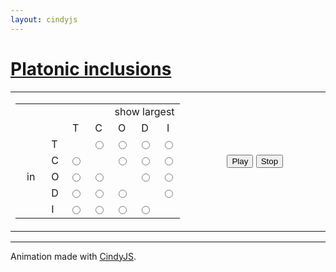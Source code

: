 ```yaml
---
layout: cindyjs
---
```


<script id="csinit" type="text/x-cindyscript">use("Cindy3D");


CD = [[[[-0.73669, 0.53523, -1.1920], [-0.45530, 1.4013, 0.28139], [1.1920, 0.86603, 0.28139], [0.91059, 0, -1.1920]], [[0.45530, -1.4013, -0.28139], [0.73669, -0.53523, 1.1920], [1.1920, 0.86603, 0.28139], [0.91059, 0, -1.1920]], [[-0.91059, 0, 1.1920], [0.73669, -0.53523, 1.1920], [1.1920, 0.86603, 0.28139], [-0.45530, 1.4013, 0.28139]], [[-1.1920, -0.86603, -0.28139], [0.45530, -1.4013, -0.28139], [0.91059, 0, -1.1920], [-0.73669, 0.53523, -1.1920]], [[-1.1920, -0.86603, -0.28139], [-0.91059, 0, 1.1920], [0.73669, -0.53523, 1.1920], [0.45530, -1.4013, -0.28139]], [[-1.1920, -0.86603, -0.28139], [-0.91059, 0, 1.1920], [-0.45530, 1.4013, 0.28139], [-0.73669, 0.53523, -1.1920]]], [[[0.28139, -0.86603, -1.1920], [-0.73669, -0.53523, -1.1920], [-0.73669, 0.53523, -1.1920], [0.28139, 0.86603, -1.1920], [0.91059, 0, -1.1920]], [[-1.4734, 0, 0.28139], [-1.1920, -0.86603, -0.28139], [-0.73669, -0.53523, -1.1920], [-0.73669, 0.53523, -1.1920], [-1.1920, 0.86603, -0.28139]], [[-0.45530, -1.4013, 0.28139], [0.45530, -1.4013, -0.28139], [0.28139, -0.86603, -1.1920], [-0.73669, -0.53523, -1.1920], [-1.1920, -0.86603, -0.28139]], [[1.1920, -0.86603, 0.28139], [0.45530, -1.4013, -0.28139], [0.28139, -0.86603, -1.1920], [0.91059, 0, -1.1920], [1.4734, 0, -0.28139]], [[1.1920, 0.86603, 0.28139], [0.45530, 1.4013, -0.28139], [0.28139, 0.86603, -1.1920], [0.91059, 0, -1.1920], [1.4734, 0, -0.28139]], [[-0.45530, 1.4013, 0.28139], [-1.1920, 0.86603, -0.28139], [-0.73669, 0.53523, -1.1920], [0.28139, 0.86603, -1.1920], [0.45530, 1.4013, -0.28139]], [[-0.28139, -0.86603, 1.1920], [-0.91059, 0, 1.1920], [-1.4734, 0, 0.28139], [-1.1920, -0.86603, -0.28139], [-0.45530, -1.4013, 0.28139]], [[0.73669, -0.53523, 1.1920], [-0.28139, -0.86603, 1.1920], [-0.45530, -1.4013, 0.28139], [0.45530, -1.4013, -0.28139], [1.1920, -0.86603, 0.28139]], [[0.73669, 0.53523, 1.1920], [0.73669, -0.53523, 1.1920], [1.1920, -0.86603, 0.28139], [1.4734, 0, -0.28139], [1.1920, 0.86603, 0.28139]], [[-0.28139, 0.86603, 1.1920], [0.73669, 0.53523, 1.1920], [1.1920, 0.86603, 0.28139], [0.45530, 1.4013, -0.28139], [-0.45530, 1.4013, 0.28139]], [[-0.28139, 0.86603, 1.1920], [-0.91059, 0, 1.1920], [-1.4734, 0, 0.28139], [-1.1920, 0.86603, -0.28139], [-0.45530, 1.4013, 0.28139]], [[-0.28139, 0.86603, 1.1920], [0.73669, 0.53523, 1.1920], [0.73669, -0.53523, 1.1920], [-0.28139, -0.86603, 1.1920], [-0.91059, 0, 1.1920]]]];
DC = [[[[-0.084686, 0.86602, -0.39822], [-0.67226, 0.67225, -0.10910], [-0.86602, 0.084678, -0.39822], [-0.39821, -0.084681, -0.86602], [0.084686, 0.39822, -0.86602]], [[-0.67226, -0.10910, 0.67225], [-0.55250, 0.55248, 0.55248], [-0.67226, 0.67225, -0.10910], [-0.86602, 0.084678, -0.39822], [-0.86602, -0.39822, 0.084679]], [[0.10908, 0.67225, 0.67225], [0.39821, 0.86602, 0.084679], [-0.084686, 0.86602, -0.39822], [-0.67226, 0.67225, -0.10910], [-0.55250, 0.55248, 0.55248]], [[0.86602, 0.39822, -0.084679], [0.39821, 0.86602, 0.084679], [-0.084686, 0.86602, -0.39822], [0.084686, 0.39822, -0.86602], [0.67226, 0.10910, -0.67225]], [[0.55250, -0.55248, -0.55248], [-0.10908, -0.67225, -0.67225], [-0.39821, -0.084681, -0.86602], [0.084686, 0.39822, -0.86602], [0.67226, 0.10910, -0.67225]], [[-0.39821, -0.86602, -0.084679], [-0.86602, -0.39822, 0.084679], [-0.86602, 0.084678, -0.39822], [-0.39821, -0.084681, -0.86602], [-0.10908, -0.67225, -0.67225]], [[0.39821, 0.084681, 0.86602], [-0.084686, -0.39822, 0.86602], [-0.67226, -0.10910, 0.67225], [-0.55250, 0.55248, 0.55248], [0.10908, 0.67225, 0.67225]], [[0.86602, -0.084678, 0.39822], [0.39821, 0.084681, 0.86602], [0.10908, 0.67225, 0.67225], [0.39821, 0.86602, 0.084679], [0.86602, 0.39822, -0.084679]], [[0.67226, -0.67225, 0.10910], [0.86602, -0.084678, 0.39822], [0.86602, 0.39822, -0.084679], [0.67226, 0.10910, -0.67225], [0.55250, -0.55248, -0.55248]], [[0.084686, -0.86602, 0.39822], [0.67226, -0.67225, 0.10910], [0.55250, -0.55248, -0.55248], [-0.10908, -0.67225, -0.67225], [-0.39821, -0.86602, -0.084679]], [[0.084686, -0.86602, 0.39822], [-0.084686, -0.39822, 0.86602], [-0.67226, -0.10910, 0.67225], [-0.86602, -0.39822, 0.084679], [-0.39821, -0.86602, -0.084679]], [[0.084686, -0.86602, 0.39822], [0.67226, -0.67225, 0.10910], [0.86602, -0.084678, 0.39822], [0.39821, 0.084681, 0.86602], [-0.084686, -0.39822, 0.86602]]], [[[-0.86602, -0.86602, -0.86602], [0.86602, -0.86602, -0.86602], [0.86602, 0.86602, -0.86602], [-0.86602, 0.86602, -0.86602]], [[-0.86602, 0.86602, 0.86602], [0.86602, 0.86602, 0.86602], [0.86602, 0.86602, -0.86602], [-0.86602, 0.86602, -0.86602]], [[0.86602, -0.86602, 0.86602], [0.86602, 0.86602, 0.86602], [0.86602, 0.86602, -0.86602], [0.86602, -0.86602, -0.86602]], [[-0.86602, -0.86602, 0.86602], [-0.86602, 0.86602, 0.86602], [-0.86602, 0.86602, -0.86602], [-0.86602, -0.86602, -0.86602]], [[-0.86602, -0.86602, 0.86602], [0.86602, -0.86602, 0.86602], [0.86602, 0.86602, 0.86602], [-0.86602, 0.86602, 0.86602]], [[-0.86602, -0.86602, 0.86602], [0.86602, -0.86602, 0.86602], [0.86602, -0.86602, -0.86602], [-0.86602, -0.86602, -0.86602]]]];
CO = [[[[0.61237, 0.18198, 0.86602], [-0.46379, -0.43934, 0.86602], [-0.97109, 0.43934, 0.14859], [0.10507, 1.0607, 0.14858]], [[0.46379, 0.43934, -0.86602], [-0.61237, -0.18198, -0.86602], [-0.97109, 0.43934, 0.14859], [0.10507, 1.0607, 0.14858]], [[-0.10507, -1.0607, -0.14858], [-0.61237, -0.18198, -0.86602], [-0.97109, 0.43934, 0.14859], [-0.46379, -0.43934, 0.86602]], [[0.97109, -0.43934, -0.14859], [0.46379, 0.43934, -0.86602], [0.10507, 1.0607, 0.14858], [0.61237, 0.18198, 0.86602]], [[0.97109, -0.43934, -0.14859], [-0.10507, -1.0607, -0.14858], [-0.61237, -0.18198, -0.86602], [0.46379, 0.43934, -0.86602]], [[0.97109, -0.43934, -0.14859], [-0.10507, -1.0607, -0.14858], [-0.46379, -0.43934, 0.86602], [0.61237, 0.18198, 0.86602]]], [[[-0.61237, -1.0607, -0.86602], [-0.61237, 1.0607, -0.86602], [1.2247, 0, -0.86602]], [[-1.2247, 0, 0.86602], [-0.61237, -1.0607, -0.86602], [-0.61237, 1.0607, -0.86602]], [[0.61237, -1.0607, 0.86602], [-0.61237, -1.0607, -0.86602], [1.2247, 0, -0.86602]], [[0.61237, -1.0607, 0.86602], [-1.2247, 0, 0.86602], [-0.61237, -1.0607, -0.86602]], [[0.61237, 1.0607, 0.86602], [-1.2247, 0, 0.86602], [-0.61237, 1.0607, -0.86602]], [[0.61237, 1.0607, 0.86602], [0.61237, -1.0607, 0.86602], [-1.2247, 0, 0.86602]], [[0.61237, 1.0607, 0.86602], [0.61237, -1.0607, 0.86602], [1.2247, 0, -0.86602]], [[0.61237, 1.0607, 0.86602], [-0.61237, 1.0607, -0.86602], [1.2247, 0, -0.86602]]]];
OC = [[[[-0.86602, 0.43301, -0.86602], [-0.86602, -0.86602, 0.43301], [0.43301, -0.86602, -0.86602]], [[-0.43301, 0.86602, 0.86602], [-0.86602, 0.43301, -0.86602], [-0.86602, -0.86602, 0.43301]], [[0.86602, 0.86602, -0.43301], [-0.86602, 0.43301, -0.86602], [0.43301, -0.86602, -0.86602]], [[0.86602, 0.86602, -0.43301], [-0.43301, 0.86602, 0.86602], [-0.86602, 0.43301, -0.86602]], [[0.86602, -0.43301, 0.86602], [-0.43301, 0.86602, 0.86602], [-0.86602, -0.86602, 0.43301]], [[0.86602, -0.43301, 0.86602], [0.86602, 0.86602, -0.43301], [-0.43301, 0.86602, 0.86602]], [[0.86602, -0.43301, 0.86602], [0.86602, 0.86602, -0.43301], [0.43301, -0.86602, -0.86602]], [[0.86602, -0.43301, 0.86602], [-0.86602, -0.86602, 0.43301], [0.43301, -0.86602, -0.86602]]], [[[-0.86602, -0.86602, -0.86602], [0.86602, -0.86602, -0.86602], [0.86602, 0.86602, -0.86602], [-0.86602, 0.86602, -0.86602]], [[-0.86602, 0.86602, 0.86602], [0.86602, 0.86602, 0.86602], [0.86602, 0.86602, -0.86602], [-0.86602, 0.86602, -0.86602]], [[0.86602, -0.86602, 0.86602], [0.86602, 0.86602, 0.86602], [0.86602, 0.86602, -0.86602], [0.86602, -0.86602, -0.86602]], [[-0.86602, -0.86602, 0.86602], [-0.86602, 0.86602, 0.86602], [-0.86602, 0.86602, -0.86602], [-0.86602, -0.86602, -0.86602]], [[-0.86602, -0.86602, 0.86602], [0.86602, -0.86602, 0.86602], [0.86602, 0.86602, 0.86602], [-0.86602, 0.86602, 0.86602]], [[-0.86602, -0.86602, 0.86602], [0.86602, -0.86602, 0.86602], [0.86602, -0.86602, -0.86602], [-0.86602, -0.86602, -0.86602]]]];
CI = [[[[0.88271, 0.45753, 0.80969], [1.1469, 0, -0.57344], [-0.045128, 0.74029, -1.0460], [-0.30928, 1.1978, 0.33716]], [[-1.1469, 0, 0.57343], [-0.88271, -0.45753, -0.80969], [-0.045128, 0.74029, -1.0460], [-0.30928, 1.1978, 0.33716]], [[0.30928, -1.1978, -0.33716], [-0.88271, -0.45753, -0.80969], [-0.045128, 0.74029, -1.0460], [1.1469, 0, -0.57344]], [[0.045127, -0.74029, 1.0460], [-1.1469, 0, 0.57343], [-0.30928, 1.1978, 0.33716], [0.88271, 0.45753, 0.80969]], [[0.045127, -0.74029, 1.0460], [0.30928, -1.1978, -0.33716], [-0.88271, -0.45753, -0.80969], [-1.1469, 0, 0.57343]], [[0.045127, -0.74029, 1.0460], [0.30928, -1.1978, -0.33716], [1.1469, 0, -0.57344], [0.88271, 0.45753, 0.80969]]], [[[-0.45530, -0.78860, -1.1920], [-0.45530, 0.78860, -1.1920], [0.91059, 0, -1.1920]], [[0.45530, 0.78860, 1.1920], [0.45530, -0.78860, 1.1920], [-0.91059, 0, 1.1920]], [[-1.4734, 0, -0.28139], [-0.45530, -0.78860, -1.1920], [-0.45530, 0.78860, -1.1920]], [[0.73669, -1.2760, -0.28139], [-0.45530, -0.78860, -1.1920], [0.91059, 0, -1.1920]], [[0.73669, 1.2760, -0.28139], [-0.45530, 0.78860, -1.1920], [0.91059, 0, -1.1920]], [[1.4734, 0, 0.28139], [0.73669, -1.2760, -0.28139], [0.91059, 0, -1.1920]], [[1.4734, 0, 0.28139], [0.73669, 1.2760, -0.28139], [0.91059, 0, -1.1920]], [[1.4734, 0, 0.28139], [0.73669, -1.2760, -0.28139], [0.45530, -0.78860, 1.1920]], [[1.4734, 0, 0.28139], [0.45530, 0.78860, 1.1920], [0.45530, -0.78860, 1.1920]], [[1.4734, 0, 0.28139], [0.73669, 1.2760, -0.28139], [0.45530, 0.78860, 1.1920]], [[-0.73669, 1.2760, 0.28139], [0.73669, 1.2760, -0.28139], [-0.45530, 0.78860, -1.1920]], [[-0.73669, 1.2760, 0.28139], [0.73669, 1.2760, -0.28139], [0.45530, 0.78860, 1.1920]], [[-0.73669, 1.2760, 0.28139], [0.45530, 0.78860, 1.1920], [-0.91059, 0, 1.1920]], [[-0.73669, 1.2760, 0.28139], [-1.4734, 0, -0.28139], [-0.91059, 0, 1.1920]], [[-0.73669, 1.2760, 0.28139], [-1.4734, 0, -0.28139], [-0.45530, 0.78860, -1.1920]], [[-0.73669, -1.2760, 0.28139], [0.45530, -0.78860, 1.1920], [-0.91059, 0, 1.1920]], [[-0.73669, -1.2760, 0.28139], [-1.4734, 0, -0.28139], [-0.45530, -0.78860, -1.1920]], [[-0.73669, -1.2760, 0.28139], [-1.4734, 0, -0.28139], [-0.91059, 0, 1.1920]], [[-0.73669, -1.2760, 0.28139], [0.73669, -1.2760, -0.28139], [0.45530, -0.78860, 1.1920]], [[-0.73669, -1.2760, 0.28139], [0.73669, -1.2760, -0.28139], [-0.45530, -0.78860, -1.1920]]]];
IC = [[[[0.86602, -0.53523, 0], [0.86602, 0.53523, 0], [0.53523, 0, -0.86602]], [[-0.86602, 0.53523, 0], [-0.86602, -0.53523, 0], [-0.53523, 0, 0.86602]], [[0.53523, 0, 0.86602], [0.86602, -0.53523, 0], [0.86602, 0.53523, 0]], [[0, -0.86602, -0.53523], [0.86602, -0.53523, 0], [0.53523, 0, -0.86602]], [[0, 0.86602, -0.53523], [0.86602, 0.53523, 0], [0.53523, 0, -0.86602]], [[-0.53523, 0, -0.86602], [0, -0.86602, -0.53523], [0.53523, 0, -0.86602]], [[-0.53523, 0, -0.86602], [0, 0.86602, -0.53523], [0.53523, 0, -0.86602]], [[-0.53523, 0, -0.86602], [0, -0.86602, -0.53523], [-0.86602, -0.53523, 0]], [[-0.53523, 0, -0.86602], [-0.86602, 0.53523, 0], [-0.86602, -0.53523, 0]], [[-0.53523, 0, -0.86602], [0, 0.86602, -0.53523], [-0.86602, 0.53523, 0]], [[0, 0.86602, 0.53523], [0, 0.86602, -0.53523], [0.86602, 0.53523, 0]], [[0, 0.86602, 0.53523], [0, 0.86602, -0.53523], [-0.86602, 0.53523, 0]], [[0, 0.86602, 0.53523], [-0.86602, 0.53523, 0], [-0.53523, 0, 0.86602]], [[0, 0.86602, 0.53523], [0.53523, 0, 0.86602], [-0.53523, 0, 0.86602]], [[0, 0.86602, 0.53523], [0.53523, 0, 0.86602], [0.86602, 0.53523, 0]], [[0, -0.86602, 0.53523], [-0.86602, -0.53523, 0], [-0.53523, 0, 0.86602]], [[0, -0.86602, 0.53523], [0.53523, 0, 0.86602], [0.86602, -0.53523, 0]], [[0, -0.86602, 0.53523], [0.53523, 0, 0.86602], [-0.53523, 0, 0.86602]], [[0, -0.86602, 0.53523], [0, -0.86602, -0.53523], [-0.86602, -0.53523, 0]], [[0, -0.86602, 0.53523], [0, -0.86602, -0.53523], [0.86602, -0.53523, 0]]], [[[-0.86602, -0.86602, -0.86602], [0.86602, -0.86602, -0.86602], [0.86602, 0.86602, -0.86602], [-0.86602, 0.86602, -0.86602]], [[-0.86602, 0.86602, 0.86602], [0.86602, 0.86602, 0.86602], [0.86602, 0.86602, -0.86602], [-0.86602, 0.86602, -0.86602]], [[0.86602, -0.86602, 0.86602], [0.86602, 0.86602, 0.86602], [0.86602, 0.86602, -0.86602], [0.86602, -0.86602, -0.86602]], [[-0.86602, -0.86602, 0.86602], [-0.86602, 0.86602, 0.86602], [-0.86602, 0.86602, -0.86602], [-0.86602, -0.86602, -0.86602]], [[-0.86602, -0.86602, 0.86602], [0.86602, -0.86602, 0.86602], [0.86602, 0.86602, 0.86602], [-0.86602, 0.86602, 0.86602]], [[-0.86602, -0.86602, 0.86602], [0.86602, -0.86602, 0.86602], [0.86602, -0.86602, -0.86602], [-0.86602, -0.86602, -0.86602]]]];
CT = [[[[-0.24460, 0.71959, 0.083304], [-0.035363, 0.35717, 0.67512], [0.56866, 0.14794, 0.33343], [0.35942, 0.51035, -0.25839]], [[0.017719, -0.081443, -0.50000], [0.22696, -0.44385, 0.091816], [0.56866, 0.14794, 0.33343], [0.35942, 0.51035, -0.25839]], [[-0.37706, -0.23462, 0.43351], [0.22696, -0.44385, 0.091816], [0.56866, 0.14794, 0.33343], [-0.035363, 0.35717, 0.67512]], [[-0.58630, 0.12779, -0.15831], [0.017719, -0.081443, -0.50000], [0.35942, 0.51035, -0.25839], [-0.24460, 0.71959, 0.083304]], [[-0.58630, 0.12779, -0.15831], [-0.37706, -0.23462, 0.43351], [0.22696, -0.44385, 0.091816], [0.017719, -0.081443, -0.50000]], [[-0.58630, 0.12779, -0.15831], [-0.37706, -0.23462, 0.43351], [-0.035363, 0.35717, 0.67512], [-0.24460, 0.71959, 0.083304]]], [[[-0.70711, -1.2247, -0.50000], [-0.70711, 1.2247, -0.50000], [1.4142, 0, -0.50000]], [[0, 0, 1.5000], [-0.70711, 1.2247, -0.50000], [1.4142, 0, -0.50000]], [[0, 0, 1.5000], [-0.70711, -1.2247, -0.50000], [1.4142, 0, -0.50000]], [[0, 0, 1.5000], [-0.70711, -1.2247, -0.50000], [-0.70711, 1.2247, -0.50000]]]];
TC = [[[[-0.86602, 0.86602, 0.86602], [0.86602, -0.86602, 0.86602], [0.86602, 0.86602, -0.86602]], [[-0.86602, -0.86602, -0.86602], [0.86602, -0.86602, 0.86602], [0.86602, 0.86602, -0.86602]], [[-0.86602, -0.86602, -0.86602], [-0.86602, 0.86602, 0.86602], [0.86602, 0.86602, -0.86602]], [[-0.86602, -0.86602, -0.86602], [-0.86602, 0.86602, 0.86602], [0.86602, -0.86602, 0.86602]]], [[[-0.86602, -0.86602, -0.86602], [0.86602, -0.86602, -0.86602], [0.86602, 0.86602, -0.86602], [-0.86602, 0.86602, -0.86602]], [[-0.86602, 0.86602, 0.86602], [0.86602, 0.86602, 0.86602], [0.86602, 0.86602, -0.86602], [-0.86602, 0.86602, -0.86602]], [[0.86602, -0.86602, 0.86602], [0.86602, 0.86602, 0.86602], [0.86602, 0.86602, -0.86602], [0.86602, -0.86602, -0.86602]], [[-0.86602, -0.86602, 0.86602], [-0.86602, 0.86602, 0.86602], [-0.86602, 0.86602, -0.86602], [-0.86602, -0.86602, -0.86602]], [[-0.86602, -0.86602, 0.86602], [0.86602, -0.86602, 0.86602], [0.86602, 0.86602, 0.86602], [-0.86602, 0.86602, 0.86602]], [[-0.86602, -0.86602, 0.86602], [0.86602, -0.86602, 0.86602], [0.86602, -0.86602, -0.86602], [-0.86602, -0.86602, -0.86602]]]];
DO = [[[[0.051836, 0.72050, 0.58827], [0.65874, 0.51026, 0.41661], [0.71058, 0.55040, -0.24497], [0.13571, 0.78545, -0.48219], [-0.27141, 0.89058, 0.032772]], [[0.79444, -0.48544, 0.032794], [0.71057, -0.12993, 0.58828], [0.65874, 0.51026, 0.41661], [0.71058, 0.55040, -0.24497], [0.79445, -0.064980, -0.48218]], [[0.13570, -0.31534, 0.86602], [-0.27142, 0.21026, 0.86602], [0.051836, 0.72050, 0.58827], [0.65874, 0.51026, 0.41661], [0.71057, -0.12993, 0.58828]], [[-0.79445, 0.064981, 0.48218], [-0.27142, 0.21026, 0.86602], [0.051836, 0.72050, 0.58827], [-0.27141, 0.89058, 0.032772], [-0.79444, 0.48545, -0.032791]], [[-0.71057, 0.12993, -0.58828], [-0.13570, 0.31534, -0.86602], [0.13571, 0.78545, -0.48219], [-0.27141, 0.89058, 0.032772], [-0.79444, 0.48545, -0.032791]], [[0.27142, -0.21025, -0.86601], [0.79445, -0.064980, -0.48218], [0.71058, 0.55040, -0.24497], [0.13571, 0.78545, -0.48219], [-0.13570, 0.31534, -0.86602]], [[-0.13571, -0.78545, 0.48220], [0.27141, -0.89058, -0.032770], [0.79444, -0.48544, 0.032794], [0.71057, -0.12993, 0.58828], [0.13570, -0.31534, 0.86602]], [[-0.71058, -0.55040, 0.24497], [-0.13571, -0.78545, 0.48220], [0.13570, -0.31534, 0.86602], [-0.27142, 0.21026, 0.86602], [-0.79445, 0.064981, 0.48218]], [[-0.65874, -0.51026, -0.41661], [-0.71058, -0.55040, 0.24497], [-0.79445, 0.064981, 0.48218], [-0.79444, 0.48545, -0.032791], [-0.71057, 0.12993, -0.58828]], [[-0.051837, -0.72050, -0.58826], [-0.65874, -0.51026, -0.41661], [-0.71057, 0.12993, -0.58828], [-0.13570, 0.31534, -0.86602], [0.27142, -0.21025, -0.86601]], [[-0.051837, -0.72050, -0.58826], [0.27141, -0.89058, -0.032770], [0.79444, -0.48544, 0.032794], [0.79445, -0.064980, -0.48218], [0.27142, -0.21025, -0.86601]], [[-0.051837, -0.72050, -0.58826], [-0.65874, -0.51026, -0.41661], [-0.71058, -0.55040, 0.24497], [-0.13571, -0.78545, 0.48220], [0.27141, -0.89058, -0.032770]]], [[[-0.61237, -1.0607, -0.86602], [-0.61237, 1.0607, -0.86602], [1.2247, 0, -0.86602]], [[-1.2247, 0, 0.86602], [-0.61237, -1.0607, -0.86602], [-0.61237, 1.0607, -0.86602]], [[0.61237, -1.0607, 0.86602], [-0.61237, -1.0607, -0.86602], [1.2247, 0, -0.86602]], [[0.61237, -1.0607, 0.86602], [-1.2247, 0, 0.86602], [-0.61237, -1.0607, -0.86602]], [[0.61237, 1.0607, 0.86602], [-1.2247, 0, 0.86602], [-0.61237, 1.0607, -0.86602]], [[0.61237, 1.0607, 0.86602], [0.61237, -1.0607, 0.86602], [-1.2247, 0, 0.86602]], [[0.61237, 1.0607, 0.86602], [0.61237, -1.0607, 0.86602], [1.2247, 0, -0.86602]], [[0.61237, 1.0607, 0.86602], [-0.61237, 1.0607, -0.86602], [1.2247, 0, -0.86602]]]];
OD = [[[[0.82364, -1.1336, 0], [-0.59599, -0.43301, 1.1920], [0.96433, 0.70063, 0.73668]], [[-0.96433, -0.70063, -0.73668], [0.82364, -1.1336, 0], [-0.59599, -0.43301, 1.1920]], [[0.59599, 0.43301, -1.1920], [0.82364, -1.1336, 0], [0.96433, 0.70063, 0.73668]], [[0.59599, 0.43301, -1.1920], [-0.96433, -0.70063, -0.73668], [0.82364, -1.1336, 0]], [[-0.82364, 1.1336, 0], [-0.96433, -0.70063, -0.73668], [-0.59599, -0.43301, 1.1920]], [[-0.82364, 1.1336, 0], [0.59599, 0.43301, -1.1920], [-0.96433, -0.70063, -0.73668]], [[-0.82364, 1.1336, 0], [0.59599, 0.43301, -1.1920], [0.96433, 0.70063, 0.73668]], [[-0.82364, 1.1336, 0], [-0.59599, -0.43301, 1.1920], [0.96433, 0.70063, 0.73668]]], [[[0.28139, -0.86603, -1.1920], [-0.73669, -0.53523, -1.1920], [-0.73669, 0.53523, -1.1920], [0.28139, 0.86603, -1.1920], [0.91059, 0, -1.1920]], [[-1.4734, 0, 0.28139], [-1.1920, -0.86603, -0.28139], [-0.73669, -0.53523, -1.1920], [-0.73669, 0.53523, -1.1920], [-1.1920, 0.86603, -0.28139]], [[-0.45530, -1.4013, 0.28139], [0.45530, -1.4013, -0.28139], [0.28139, -0.86603, -1.1920], [-0.73669, -0.53523, -1.1920], [-1.1920, -0.86603, -0.28139]], [[1.1920, -0.86603, 0.28139], [0.45530, -1.4013, -0.28139], [0.28139, -0.86603, -1.1920], [0.91059, 0, -1.1920], [1.4734, 0, -0.28139]], [[1.1920, 0.86603, 0.28139], [0.45530, 1.4013, -0.28139], [0.28139, 0.86603, -1.1920], [0.91059, 0, -1.1920], [1.4734, 0, -0.28139]], [[-0.45530, 1.4013, 0.28139], [-1.1920, 0.86603, -0.28139], [-0.73669, 0.53523, -1.1920], [0.28139, 0.86603, -1.1920], [0.45530, 1.4013, -0.28139]], [[-0.28139, -0.86603, 1.1920], [-0.91059, 0, 1.1920], [-1.4734, 0, 0.28139], [-1.1920, -0.86603, -0.28139], [-0.45530, -1.4013, 0.28139]], [[0.73669, -0.53523, 1.1920], [-0.28139, -0.86603, 1.1920], [-0.45530, -1.4013, 0.28139], [0.45530, -1.4013, -0.28139], [1.1920, -0.86603, 0.28139]], [[0.73669, 0.53523, 1.1920], [0.73669, -0.53523, 1.1920], [1.1920, -0.86603, 0.28139], [1.4734, 0, -0.28139], [1.1920, 0.86603, 0.28139]], [[-0.28139, 0.86603, 1.1920], [0.73669, 0.53523, 1.1920], [1.1920, 0.86603, 0.28139], [0.45530, 1.4013, -0.28139], [-0.45530, 1.4013, 0.28139]], [[-0.28139, 0.86603, 1.1920], [-0.91059, 0, 1.1920], [-1.4734, 0, 0.28139], [-1.1920, 0.86603, -0.28139], [-0.45530, 1.4013, 0.28139]], [[-0.28139, 0.86603, 1.1920], [0.73669, 0.53523, 1.1920], [0.73669, -0.53523, 1.1920], [-0.28139, -0.86603, 1.1920], [-0.91059, 0, 1.1920]]]];
DI = [[[[-0.61855, 0.40923, -1.0460], [-1.1920, 0.33107, -0.33716], [-0.88271, 0.86675, 0.33716], [-0.11813, 1.2760, 0.045122], [0.045122, 0.99321, -0.80970]], [[-0.83758, -0.53568, 0.80970], [-1.1641, -0.53568, -0.045121], [-1.1920, 0.33107, -0.33716], [-0.88271, 0.86675, 0.33716], [-0.66367, 0.33107, 1.0460]], [[-0.57343, -0.99321, -0.57343], [-0.23627, -0.40922, -1.1920], [-0.61855, 0.40923, -1.0460], [-1.1920, 0.33107, -0.33716], [-1.1641, -0.53568, -0.045121]], [[0.66367, -0.33107, -1.0460], [-0.23627, -0.40922, -1.1920], [-0.61855, 0.40923, -1.0460], [0.045122, 0.99321, -0.80970], [0.83758, 0.53568, -0.80970]], [[1.1641, 0.53568, 0.045121], [0.57343, 0.99321, 0.57343], [-0.11813, 1.2760, 0.045122], [0.045122, 0.99321, -0.80970], [0.83758, 0.53568, -0.80970]], [[0.23627, 0.40922, 1.1920], [-0.66367, 0.33107, 1.0460], [-0.88271, 0.86675, 0.33716], [-0.11813, 1.2760, 0.045122], [0.57343, 0.99321, 0.57343]], [[0.11813, -1.2760, -0.045122], [-0.045122, -0.99321, 0.80970], [-0.83758, -0.53568, 0.80970], [-1.1641, -0.53568, -0.045121], [-0.57343, -0.99321, -0.57343]], [[0.88271, -0.86675, -0.33716], [0.11813, -1.2760, -0.045122], [-0.57343, -0.99321, -0.57343], [-0.23627, -0.40922, -1.1920], [0.66367, -0.33107, -1.0460]], [[1.1920, -0.33107, 0.33716], [0.88271, -0.86675, -0.33716], [0.66367, -0.33107, -1.0460], [0.83758, 0.53568, -0.80970], [1.1641, 0.53568, 0.045121]], [[0.61855, -0.40923, 1.0460], [1.1920, -0.33107, 0.33716], [1.1641, 0.53568, 0.045121], [0.57343, 0.99321, 0.57343], [0.23627, 0.40922, 1.1920]], [[0.61855, -0.40923, 1.0460], [-0.045122, -0.99321, 0.80970], [-0.83758, -0.53568, 0.80970], [-0.66367, 0.33107, 1.0460], [0.23627, 0.40922, 1.1920]], [[0.61855, -0.40923, 1.0460], [1.1920, -0.33107, 0.33716], [0.88271, -0.86675, -0.33716], [0.11813, -1.2760, -0.045122], [-0.045122, -0.99321, 0.80970]]], [[[-0.45530, -0.78860, -1.1920], [-0.45530, 0.78860, -1.1920], [0.91059, 0, -1.1920]], [[0.45530, 0.78860, 1.1920], [0.45530, -0.78860, 1.1920], [-0.91059, 0, 1.1920]], [[-1.4734, 0, -0.28139], [-0.45530, -0.78860, -1.1920], [-0.45530, 0.78860, -1.1920]], [[0.73669, -1.2760, -0.28139], [-0.45530, -0.78860, -1.1920], [0.91059, 0, -1.1920]], [[0.73669, 1.2760, -0.28139], [-0.45530, 0.78860, -1.1920], [0.91059, 0, -1.1920]], [[1.4734, 0, 0.28139], [0.73669, -1.2760, -0.28139], [0.91059, 0, -1.1920]], [[1.4734, 0, 0.28139], [0.73669, 1.2760, -0.28139], [0.91059, 0, -1.1920]], [[1.4734, 0, 0.28139], [0.73669, -1.2760, -0.28139], [0.45530, -0.78860, 1.1920]], [[1.4734, 0, 0.28139], [0.45530, 0.78860, 1.1920], [0.45530, -0.78860, 1.1920]], [[1.4734, 0, 0.28139], [0.73669, 1.2760, -0.28139], [0.45530, 0.78860, 1.1920]], [[-0.73669, 1.2760, 0.28139], [0.73669, 1.2760, -0.28139], [-0.45530, 0.78860, -1.1920]], [[-0.73669, 1.2760, 0.28139], [0.73669, 1.2760, -0.28139], [0.45530, 0.78860, 1.1920]], [[-0.73669, 1.2760, 0.28139], [0.45530, 0.78860, 1.1920], [-0.91059, 0, 1.1920]], [[-0.73669, 1.2760, 0.28139], [-1.4734, 0, -0.28139], [-0.91059, 0, 1.1920]], [[-0.73669, 1.2760, 0.28139], [-1.4734, 0, -0.28139], [-0.45530, 0.78860, -1.1920]], [[-0.73669, -1.2760, 0.28139], [0.45530, -0.78860, 1.1920], [-0.91059, 0, 1.1920]], [[-0.73669, -1.2760, 0.28139], [-1.4734, 0, -0.28139], [-0.45530, -0.78860, -1.1920]], [[-0.73669, -1.2760, 0.28139], [-1.4734, 0, -0.28139], [-0.91059, 0, 1.1920]], [[-0.73669, -1.2760, 0.28139], [0.73669, -1.2760, -0.28139], [0.45530, -0.78860, 1.1920]], [[-0.73669, -1.2760, 0.28139], [0.73669, -1.2760, -0.28139], [-0.45530, -0.78860, -1.1920]]]];
ID = [[[[-1.1485, 0.56682, -0.36834], [0.070347, 0.91714, -0.96433], [-0.18417, 1.2675, 0.36834]], [[1.1485, -0.56682, 0.36834], [-0.070347, -0.91714, 0.96433], [0.18417, -1.2675, -0.36834]], [[-0.48217, -0.35032, -1.1920], [-1.1485, 0.56682, -0.36834], [0.070347, 0.91714, -0.96433]], [[-0.89399, 0.21651, 0.96433], [-1.1485, 0.56682, -0.36834], [-0.18417, 1.2675, 0.36834]], [[1.0782, 0.78333, 0], [0.070347, 0.91714, -0.96433], [-0.18417, 1.2675, 0.36834]], [[0.48217, 0.35032, 1.1920], [-0.89399, 0.21651, 0.96433], [-0.18417, 1.2675, 0.36834]], [[0.48217, 0.35032, 1.1920], [1.0782, 0.78333, 0], [-0.18417, 1.2675, 0.36834]], [[0.48217, 0.35032, 1.1920], [-0.89399, 0.21651, 0.96433], [-0.070347, -0.91714, 0.96433]], [[0.48217, 0.35032, 1.1920], [1.1485, -0.56682, 0.36834], [-0.070347, -0.91714, 0.96433]], [[0.48217, 0.35032, 1.1920], [1.0782, 0.78333, 0], [1.1485, -0.56682, 0.36834]], [[0.89399, -0.21651, -0.96433], [1.0782, 0.78333, 0], [0.070347, 0.91714, -0.96433]], [[0.89399, -0.21651, -0.96433], [1.0782, 0.78333, 0], [1.1485, -0.56682, 0.36834]], [[0.89399, -0.21651, -0.96433], [1.1485, -0.56682, 0.36834], [0.18417, -1.2675, -0.36834]], [[0.89399, -0.21651, -0.96433], [-0.48217, -0.35032, -1.1920], [0.18417, -1.2675, -0.36834]], [[0.89399, -0.21651, -0.96433], [-0.48217, -0.35032, -1.1920], [0.070347, 0.91714, -0.96433]], [[-1.0782, -0.78333, 0], [-0.070347, -0.91714, 0.96433], [0.18417, -1.2675, -0.36834]], [[-1.0782, -0.78333, 0], [-0.48217, -0.35032, -1.1920], [-1.1485, 0.56682, -0.36834]], [[-1.0782, -0.78333, 0], [-0.48217, -0.35032, -1.1920], [0.18417, -1.2675, -0.36834]], [[-1.0782, -0.78333, 0], [-0.89399, 0.21651, 0.96433], [-0.070347, -0.91714, 0.96433]], [[-1.0782, -0.78333, 0], [-0.89399, 0.21651, 0.96433], [-1.1485, 0.56682, -0.36834]]], [[[0.28139, -0.86603, -1.1920], [-0.73669, -0.53523, -1.1920], [-0.73669, 0.53523, -1.1920], [0.28139, 0.86603, -1.1920], [0.91059, 0, -1.1920]], [[-1.4734, 0, 0.28139], [-1.1920, -0.86603, -0.28139], [-0.73669, -0.53523, -1.1920], [-0.73669, 0.53523, -1.1920], [-1.1920, 0.86603, -0.28139]], [[-0.45530, -1.4013, 0.28139], [0.45530, -1.4013, -0.28139], [0.28139, -0.86603, -1.1920], [-0.73669, -0.53523, -1.1920], [-1.1920, -0.86603, -0.28139]], [[1.1920, -0.86603, 0.28139], [0.45530, -1.4013, -0.28139], [0.28139, -0.86603, -1.1920], [0.91059, 0, -1.1920], [1.4734, 0, -0.28139]], [[1.1920, 0.86603, 0.28139], [0.45530, 1.4013, -0.28139], [0.28139, 0.86603, -1.1920], [0.91059, 0, -1.1920], [1.4734, 0, -0.28139]], [[-0.45530, 1.4013, 0.28139], [-1.1920, 0.86603, -0.28139], [-0.73669, 0.53523, -1.1920], [0.28139, 0.86603, -1.1920], [0.45530, 1.4013, -0.28139]], [[-0.28139, -0.86603, 1.1920], [-0.91059, 0, 1.1920], [-1.4734, 0, 0.28139], [-1.1920, -0.86603, -0.28139], [-0.45530, -1.4013, 0.28139]], [[0.73669, -0.53523, 1.1920], [-0.28139, -0.86603, 1.1920], [-0.45530, -1.4013, 0.28139], [0.45530, -1.4013, -0.28139], [1.1920, -0.86603, 0.28139]], [[0.73669, 0.53523, 1.1920], [0.73669, -0.53523, 1.1920], [1.1920, -0.86603, 0.28139], [1.4734, 0, -0.28139], [1.1920, 0.86603, 0.28139]], [[-0.28139, 0.86603, 1.1920], [0.73669, 0.53523, 1.1920], [1.1920, 0.86603, 0.28139], [0.45530, 1.4013, -0.28139], [-0.45530, 1.4013, 0.28139]], [[-0.28139, 0.86603, 1.1920], [-0.91059, 0, 1.1920], [-1.4734, 0, 0.28139], [-1.1920, 0.86603, -0.28139], [-0.45530, 1.4013, 0.28139]], [[-0.28139, 0.86603, 1.1920], [0.73669, 0.53523, 1.1920], [0.73669, -0.53523, 1.1920], [-0.28139, -0.86603, 1.1920], [-0.91059, 0, 1.1920]]]];
DT = [[[[0.47698, 0.18956, 0.36111], [0.44492, -0.20752, 0.36248], [0.076972, -0.30089, 0.48324], [-0.11836, 0.038476, 0.55651], [0.12886, 0.34160, 0.48103]], [[0.14627, -0.50841, -0.12307], [0.48774, -0.33577, -0.012240], [0.44492, -0.20752, 0.36248], [0.076972, -0.30089, 0.48324], [-0.10760, -0.48686, 0.18316]], [[0.54628, -0.017956, -0.24520], [0.53963, 0.30672, -0.014452], [0.47698, 0.18956, 0.36111], [0.44492, -0.20752, 0.36248], [0.48774, -0.33577, -0.012240]], [[0.23022, 0.53116, -0.12665], [0.53963, 0.30672, -0.014452], [0.47698, 0.18956, 0.36111], [0.12886, 0.34160, 0.48103], [-0.023649, 0.55271, 0.17958]], [[-0.36512, 0.38007, 0.068754], [-0.42366, 0.062256, 0.30171], [-0.11836, 0.038476, 0.55651], [0.12886, 0.34160, 0.48103], [-0.023649, 0.55271, 0.17958]], [[-0.41701, -0.26242, 0.070966], [-0.10760, -0.48686, 0.18316], [0.076972, -0.30089, 0.48324], [-0.11836, 0.038476, 0.55651], [-0.42366, 0.062256, 0.30171]], [[0.24098, 0.0058235, -0.50000], [-0.0062394, -0.29730, -0.42452], [0.14627, -0.50841, -0.12307], [0.48774, -0.33577, -0.012240], [0.54628, -0.017956, -0.24520]], [[0.045646, 0.34519, -0.42673], [0.24098, 0.0058235, -0.50000], [0.54628, -0.017956, -0.24520], [0.53963, 0.30672, -0.014452], [0.23022, 0.53116, -0.12665]], [[-0.32230, 0.25182, -0.30597], [0.045646, 0.34519, -0.42673], [0.23022, 0.53116, -0.12665], [-0.023649, 0.55271, 0.17958], [-0.36512, 0.38007, 0.068754]], [[-0.35436, -0.14526, -0.30460], [-0.32230, 0.25182, -0.30597], [-0.36512, 0.38007, 0.068754], [-0.42366, 0.062256, 0.30171], [-0.41701, -0.26242, 0.070966]], [[-0.35436, -0.14526, -0.30460], [-0.0062394, -0.29730, -0.42452], [0.14627, -0.50841, -0.12307], [-0.10760, -0.48686, 0.18316], [-0.41701, -0.26242, 0.070966]], [[-0.35436, -0.14526, -0.30460], [-0.32230, 0.25182, -0.30597], [0.045646, 0.34519, -0.42673], [0.24098, 0.0058235, -0.50000], [-0.0062394, -0.29730, -0.42452]]], [[[-0.70711, -1.2247, -0.50000], [-0.70711, 1.2247, -0.50000], [1.4142, 0, -0.50000]], [[0, 0, 1.5000], [-0.70711, 1.2247, -0.50000], [1.4142, 0, -0.50000]], [[0, 0, 1.5000], [-0.70711, -1.2247, -0.50000], [1.4142, 0, -0.50000]], [[0, 0, 1.5000], [-0.70711, -1.2247, -0.50000], [-0.70711, 1.2247, -0.50000]]]];
TD = [[[[-0.91059, 0, 1.1920], [-0.73668, 0.53523, -1.1920], [1.1920, 0.86603, 0.28139]], [[0.45530, -1.4013, -0.28139], [-0.73668, 0.53523, -1.1920], [1.1920, 0.86603, 0.28139]], [[0.45530, -1.4013, -0.28139], [-0.91059, 0, 1.1920], [1.1920, 0.86603, 0.28139]], [[0.45530, -1.4013, -0.28139], [-0.91059, 0, 1.1920], [-0.73668, 0.53523, -1.1920]]], [[[0.28139, -0.86603, -1.1920], [-0.73669, -0.53523, -1.1920], [-0.73669, 0.53523, -1.1920], [0.28139, 0.86603, -1.1920], [0.91059, 0, -1.1920]], [[-1.4734, 0, 0.28139], [-1.1920, -0.86603, -0.28139], [-0.73669, -0.53523, -1.1920], [-0.73669, 0.53523, -1.1920], [-1.1920, 0.86603, -0.28139]], [[-0.45530, -1.4013, 0.28139], [0.45530, -1.4013, -0.28139], [0.28139, -0.86603, -1.1920], [-0.73669, -0.53523, -1.1920], [-1.1920, -0.86603, -0.28139]], [[1.1920, -0.86603, 0.28139], [0.45530, -1.4013, -0.28139], [0.28139, -0.86603, -1.1920], [0.91059, 0, -1.1920], [1.4734, 0, -0.28139]], [[1.1920, 0.86603, 0.28139], [0.45530, 1.4013, -0.28139], [0.28139, 0.86603, -1.1920], [0.91059, 0, -1.1920], [1.4734, 0, -0.28139]], [[-0.45530, 1.4013, 0.28139], [-1.1920, 0.86603, -0.28139], [-0.73669, 0.53523, -1.1920], [0.28139, 0.86603, -1.1920], [0.45530, 1.4013, -0.28139]], [[-0.28139, -0.86603, 1.1920], [-0.91059, 0, 1.1920], [-1.4734, 0, 0.28139], [-1.1920, -0.86603, -0.28139], [-0.45530, -1.4013, 0.28139]], [[0.73669, -0.53523, 1.1920], [-0.28139, -0.86603, 1.1920], [-0.45530, -1.4013, 0.28139], [0.45530, -1.4013, -0.28139], [1.1920, -0.86603, 0.28139]], [[0.73669, 0.53523, 1.1920], [0.73669, -0.53523, 1.1920], [1.1920, -0.86603, 0.28139], [1.4734, 0, -0.28139], [1.1920, 0.86603, 0.28139]], [[-0.28139, 0.86603, 1.1920], [0.73669, 0.53523, 1.1920], [1.1920, 0.86603, 0.28139], [0.45530, 1.4013, -0.28139], [-0.45530, 1.4013, 0.28139]], [[-0.28139, 0.86603, 1.1920], [-0.91059, 0, 1.1920], [-1.4734, 0, 0.28139], [-1.1920, 0.86603, -0.28139], [-0.45530, 1.4013, 0.28139]], [[-0.28139, 0.86603, 1.1920], [0.73669, 0.53523, 1.1920], [0.73669, -0.53523, 1.1920], [-0.28139, -0.86603, 1.1920], [-0.91059, 0, 1.1920]]]];
OI = [[[[0.95246, -0.90225, -0.11656], [0.45530, 0.32665, 1.1920], [0.78762, 0.90225, -0.54810]], [[-0.78762, -0.90225, 0.54810], [0.95246, -0.90225, -0.11656], [0.45530, 0.32665, 1.1920]], [[-0.45530, -0.32665, -1.1920], [0.95246, -0.90225, -0.11656], [0.78762, 0.90225, -0.54810]], [[-0.45530, -0.32665, -1.1920], [-0.78762, -0.90225, 0.54810], [0.95246, -0.90225, -0.11656]], [[-0.95246, 0.90225, 0.11656], [-0.78762, -0.90225, 0.54810], [0.45530, 0.32665, 1.1920]], [[-0.95246, 0.90225, 0.11656], [-0.45530, -0.32665, -1.1920], [-0.78762, -0.90225, 0.54810]], [[-0.95246, 0.90225, 0.11656], [-0.45530, -0.32665, -1.1920], [0.78762, 0.90225, -0.54810]], [[-0.95246, 0.90225, 0.11656], [0.45530, 0.32665, 1.1920], [0.78762, 0.90225, -0.54810]]], [[[-0.45530, -0.78860, -1.1920], [-0.45530, 0.78860, -1.1920], [0.91059, 0, -1.1920]], [[0.45530, 0.78860, 1.1920], [0.45530, -0.78860, 1.1920], [-0.91059, 0, 1.1920]], [[-1.4734, 0, -0.28139], [-0.45530, -0.78860, -1.1920], [-0.45530, 0.78860, -1.1920]], [[0.73669, -1.2760, -0.28139], [-0.45530, -0.78860, -1.1920], [0.91059, 0, -1.1920]], [[0.73669, 1.2760, -0.28139], [-0.45530, 0.78860, -1.1920], [0.91059, 0, -1.1920]], [[1.4734, 0, 0.28139], [0.73669, -1.2760, -0.28139], [0.91059, 0, -1.1920]], [[1.4734, 0, 0.28139], [0.73669, 1.2760, -0.28139], [0.91059, 0, -1.1920]], [[1.4734, 0, 0.28139], [0.73669, -1.2760, -0.28139], [0.45530, -0.78860, 1.1920]], [[1.4734, 0, 0.28139], [0.45530, 0.78860, 1.1920], [0.45530, -0.78860, 1.1920]], [[1.4734, 0, 0.28139], [0.73669, 1.2760, -0.28139], [0.45530, 0.78860, 1.1920]], [[-0.73669, 1.2760, 0.28139], [0.73669, 1.2760, -0.28139], [-0.45530, 0.78860, -1.1920]], [[-0.73669, 1.2760, 0.28139], [0.73669, 1.2760, -0.28139], [0.45530, 0.78860, 1.1920]], [[-0.73669, 1.2760, 0.28139], [0.45530, 0.78860, 1.1920], [-0.91059, 0, 1.1920]], [[-0.73669, 1.2760, 0.28139], [-1.4734, 0, -0.28139], [-0.91059, 0, 1.1920]], [[-0.73669, 1.2760, 0.28139], [-1.4734, 0, -0.28139], [-0.45530, 0.78860, -1.1920]], [[-0.73669, -1.2760, 0.28139], [0.45530, -0.78860, 1.1920], [-0.91059, 0, 1.1920]], [[-0.73669, -1.2760, 0.28139], [-1.4734, 0, -0.28139], [-0.45530, -0.78860, -1.1920]], [[-0.73669, -1.2760, 0.28139], [-1.4734, 0, -0.28139], [-0.91059, 0, 1.1920]], [[-0.73669, -1.2760, 0.28139], [0.73669, -1.2760, -0.28139], [0.45530, -0.78860, 1.1920]], [[-0.73669, -1.2760, 0.28139], [0.73669, -1.2760, -0.28139], [-0.45530, -0.78860, -1.1920]]]];
IO = [[[[-0.99084, -0.40513, 0.20444], [-0.52303, 0.40514, 0.86602], [-0.84628, 0.65553, -0.20444]], [[0.99084, 0.40513, -0.20444], [0.52303, -0.40514, -0.86602], [0.84627, -0.65553, 0.20444]], [[-0.089345, -0.65552, 0.86602], [-0.99084, -0.40513, 0.20444], [-0.52303, 0.40514, 0.86602]], [[-0.61237, -0.25039, -0.86603], [-0.99084, -0.40513, 0.20444], [-0.84628, 0.65553, -0.20444]], [[0.14456, 1.0607, 0.20444], [-0.52303, 0.40514, 0.86602], [-0.84628, 0.65553, -0.20444]], [[0.089344, 0.65552, -0.86602], [-0.61237, -0.25039, -0.86603], [-0.84628, 0.65553, -0.20444]], [[0.089344, 0.65552, -0.86602], [0.14456, 1.0607, 0.20444], [-0.84628, 0.65553, -0.20444]], [[0.089344, 0.65552, -0.86602], [-0.61237, -0.25039, -0.86603], [0.52303, -0.40514, -0.86602]], [[0.089344, 0.65552, -0.86602], [0.99084, 0.40513, -0.20444], [0.52303, -0.40514, -0.86602]], [[0.089344, 0.65552, -0.86602], [0.14456, 1.0607, 0.20444], [0.99084, 0.40513, -0.20444]], [[0.61237, 0.25039, 0.86602], [0.14456, 1.0607, 0.20444], [-0.52303, 0.40514, 0.86602]], [[0.61237, 0.25039, 0.86602], [0.14456, 1.0607, 0.20444], [0.99084, 0.40513, -0.20444]], [[0.61237, 0.25039, 0.86602], [0.99084, 0.40513, -0.20444], [0.84627, -0.65553, 0.20444]], [[0.61237, 0.25039, 0.86602], [-0.089345, -0.65552, 0.86602], [0.84627, -0.65553, 0.20444]], [[0.61237, 0.25039, 0.86602], [-0.089345, -0.65552, 0.86602], [-0.52303, 0.40514, 0.86602]], [[-0.14456, -1.0607, -0.20444], [0.52303, -0.40514, -0.86602], [0.84627, -0.65553, 0.20444]], [[-0.14456, -1.0607, -0.20444], [-0.089345, -0.65552, 0.86602], [-0.99084, -0.40513, 0.20444]], [[-0.14456, -1.0607, -0.20444], [-0.089345, -0.65552, 0.86602], [0.84627, -0.65553, 0.20444]], [[-0.14456, -1.0607, -0.20444], [-0.61237, -0.25039, -0.86603], [0.52303, -0.40514, -0.86602]], [[-0.14456, -1.0607, -0.20444], [-0.61237, -0.25039, -0.86603], [-0.99084, -0.40513, 0.20444]]], [[[-0.61237, -1.0607, -0.86602], [-0.61237, 1.0607, -0.86602], [1.2247, 0, -0.86602]], [[-1.2247, 0, 0.86602], [-0.61237, -1.0607, -0.86602], [-0.61237, 1.0607, -0.86602]], [[0.61237, -1.0607, 0.86602], [-0.61237, -1.0607, -0.86602], [1.2247, 0, -0.86602]], [[0.61237, -1.0607, 0.86602], [-1.2247, 0, 0.86602], [-0.61237, -1.0607, -0.86602]], [[0.61237, 1.0607, 0.86602], [-1.2247, 0, 0.86602], [-0.61237, 1.0607, -0.86602]], [[0.61237, 1.0607, 0.86602], [0.61237, -1.0607, 0.86602], [-1.2247, 0, 0.86602]], [[0.61237, 1.0607, 0.86602], [0.61237, -1.0607, 0.86602], [1.2247, 0, -0.86602]], [[0.61237, 1.0607, 0.86602], [-0.61237, 1.0607, -0.86602], [1.2247, 0, -0.86602]]]];
OT = [[[[-0.70711, 0, -0.50000], [0.35355, -0.61237, -0.50000], [0.35355, 0.61237, -0.50000]], [[-0.35355, -0.61237, 0.50000], [-0.70711, 0, -0.50000], [0.35355, -0.61237, -0.50000]], [[-0.35355, 0.61237, 0.50000], [-0.70711, 0, -0.50000], [0.35355, 0.61237, -0.50000]], [[-0.35355, 0.61237, 0.50000], [-0.35355, -0.61237, 0.50000], [-0.70711, 0, -0.50000]], [[0.70711, 0, 0.50000], [-0.35355, -0.61237, 0.50000], [0.35355, -0.61237, -0.50000]], [[0.70711, 0, 0.50000], [-0.35355, 0.61237, 0.50000], [-0.35355, -0.61237, 0.50000]], [[0.70711, 0, 0.50000], [-0.35355, 0.61237, 0.50000], [0.35355, 0.61237, -0.50000]], [[0.70711, 0, 0.50000], [0.35355, -0.61237, -0.50000], [0.35355, 0.61237, -0.50000]]], [[[-0.70711, -1.2247, -0.50000], [-0.70711, 1.2247, -0.50000], [1.4142, 0, -0.50000]], [[0, 0, 1.5000], [-0.70711, 1.2247, -0.50000], [1.4142, 0, -0.50000]], [[0, 0, 1.5000], [-0.70711, -1.2247, -0.50000], [1.4142, 0, -0.50000]], [[0, 0, 1.5000], [-0.70711, -1.2247, -0.50000], [-0.70711, 1.2247, -0.50000]]]];
TO = [[[[0.40825, -0.70711, -0.28867], [0.61237, 1.0607, 0.86602], [-0.61237, 1.0607, -0.86602]], [[-1.2247, 0, 0.86602], [0.61237, 1.0607, 0.86602], [-0.61237, 1.0607, -0.86602]], [[-1.2247, 0, 0.86602], [0.40825, -0.70711, -0.28867], [-0.61237, 1.0607, -0.86602]], [[-1.2247, 0, 0.86602], [0.40825, -0.70711, -0.28867], [0.61237, 1.0607, 0.86602]]], [[[-0.61237, -1.0607, -0.86602], [-0.61237, 1.0607, -0.86602], [1.2247, 0, -0.86602]], [[-1.2247, 0, 0.86602], [-0.61237, -1.0607, -0.86602], [-0.61237, 1.0607, -0.86602]], [[0.61237, -1.0607, 0.86602], [-0.61237, -1.0607, -0.86602], [1.2247, 0, -0.86602]], [[0.61237, -1.0607, 0.86602], [-1.2247, 0, 0.86602], [-0.61237, -1.0607, -0.86602]], [[0.61237, 1.0607, 0.86602], [-1.2247, 0, 0.86602], [-0.61237, 1.0607, -0.86602]], [[0.61237, 1.0607, 0.86602], [0.61237, -1.0607, 0.86602], [-1.2247, 0, 0.86602]], [[0.61237, 1.0607, 0.86602], [0.61237, -1.0607, 0.86602], [1.2247, 0, -0.86602]], [[0.61237, 1.0607, 0.86602], [-0.61237, 1.0607, -0.86602], [1.2247, 0, -0.86602]]]];
IT = [[[[-0.48860, 0.37846, 0.11804], [-0.35355, -0.14457, 0.50000], [0.051580, 0.37847, 0.50001]], [[0.48859, -0.37846, -0.11803], [0.35354, 0.14457, -0.50000], [-0.051592, -0.37847, -0.50000]], [[-0.57206, -0.23391, -0.11803], [-0.48860, 0.37846, 0.11804], [-0.35355, -0.14457, 0.50000]], [[0.083456, 0.61237, -0.11803], [-0.48860, 0.37846, 0.11804], [0.051580, 0.37847, 0.50001]], [[0.30196, -0.23391, 0.50001], [-0.35355, -0.14457, 0.50000], [0.051580, 0.37847, 0.50001]], [[0.57205, 0.23391, 0.11804], [0.083456, 0.61237, -0.11803], [0.051580, 0.37847, 0.50001]], [[0.57205, 0.23391, 0.11804], [0.30196, -0.23391, 0.50001], [0.051580, 0.37847, 0.50001]], [[0.57205, 0.23391, 0.11804], [0.083456, 0.61237, -0.11803], [0.35354, 0.14457, -0.50000]], [[0.57205, 0.23391, 0.11804], [0.48859, -0.37846, -0.11803], [0.35354, 0.14457, -0.50000]], [[0.57205, 0.23391, 0.11804], [0.30196, -0.23391, 0.50001], [0.48859, -0.37846, -0.11803]], [[-0.083467, -0.61237, 0.11804], [0.30196, -0.23391, 0.50001], [-0.35355, -0.14457, 0.50000]], [[-0.083467, -0.61237, 0.11804], [0.30196, -0.23391, 0.50001], [0.48859, -0.37846, -0.11803]], [[-0.083467, -0.61237, 0.11804], [0.48859, -0.37846, -0.11803], [-0.051592, -0.37847, -0.50000]], [[-0.083467, -0.61237, 0.11804], [-0.57206, -0.23391, -0.11803], [-0.051592, -0.37847, -0.50000]], [[-0.083467, -0.61237, 0.11804], [-0.57206, -0.23391, -0.11803], [-0.35355, -0.14457, 0.50000]], [[-0.30198, 0.23391, -0.50000], [0.35354, 0.14457, -0.50000], [-0.051592, -0.37847, -0.50000]], [[-0.30198, 0.23391, -0.50000], [-0.57206, -0.23391, -0.11803], [-0.48860, 0.37846, 0.11804]], [[-0.30198, 0.23391, -0.50000], [-0.57206, -0.23391, -0.11803], [-0.051592, -0.37847, -0.50000]], [[-0.30198, 0.23391, -0.50000], [0.083456, 0.61237, -0.11803], [0.35354, 0.14457, -0.50000]], [[-0.30198, 0.23391, -0.50000], [0.083456, 0.61237, -0.11803], [-0.48860, 0.37846, 0.11804]]], [[[-0.70711, -1.2247, -0.50000], [-0.70711, 1.2247, -0.50000], [1.4142, 0, -0.50000]], [[0, 0, 1.5000], [-0.70711, 1.2247, -0.50000], [1.4142, 0, -0.50000]], [[0, 0, 1.5000], [-0.70711, -1.2247, -0.50000], [1.4142, 0, -0.50000]], [[0, 0, 1.5000], [-0.70711, -1.2247, -0.50000], [-0.70711, 1.2247, -0.50000]]]];
TI = [[[[0.73669, -1.2760, -0.28139], [-1.0608, -0.37100, 0.40154], [0.085142, 0.56228, -1.1256]], [[0.81621, 0.50904, 0.86917], [-1.0608, -0.37100, 0.40154], [0.085142, 0.56228, -1.1256]], [[0.81621, 0.50904, 0.86917], [0.73669, -1.2760, -0.28139], [0.085142, 0.56228, -1.1256]], [[0.81621, 0.50904, 0.86917], [0.73669, -1.2760, -0.28139], [-1.0608, -0.37100, 0.40154]]], [[[-0.45530, -0.78860, -1.1920], [-0.45530, 0.78860, -1.1920], [0.91059, 0, -1.1920]], [[0.45530, 0.78860, 1.1920], [0.45530, -0.78860, 1.1920], [-0.91059, 0, 1.1920]], [[-1.4734, 0, -0.28139], [-0.45530, -0.78860, -1.1920], [-0.45530, 0.78860, -1.1920]], [[0.73669, -1.2760, -0.28139], [-0.45530, -0.78860, -1.1920], [0.91059, 0, -1.1920]], [[0.73669, 1.2760, -0.28139], [-0.45530, 0.78860, -1.1920], [0.91059, 0, -1.1920]], [[1.4734, 0, 0.28139], [0.73669, -1.2760, -0.28139], [0.91059, 0, -1.1920]], [[1.4734, 0, 0.28139], [0.73669, 1.2760, -0.28139], [0.91059, 0, -1.1920]], [[1.4734, 0, 0.28139], [0.73669, -1.2760, -0.28139], [0.45530, -0.78860, 1.1920]], [[1.4734, 0, 0.28139], [0.45530, 0.78860, 1.1920], [0.45530, -0.78860, 1.1920]], [[1.4734, 0, 0.28139], [0.73669, 1.2760, -0.28139], [0.45530, 0.78860, 1.1920]], [[-0.73669, 1.2760, 0.28139], [0.73669, 1.2760, -0.28139], [-0.45530, 0.78860, -1.1920]], [[-0.73669, 1.2760, 0.28139], [0.73669, 1.2760, -0.28139], [0.45530, 0.78860, 1.1920]], [[-0.73669, 1.2760, 0.28139], [0.45530, 0.78860, 1.1920], [-0.91059, 0, 1.1920]], [[-0.73669, 1.2760, 0.28139], [-1.4734, 0, -0.28139], [-0.91059, 0, 1.1920]], [[-0.73669, 1.2760, 0.28139], [-1.4734, 0, -0.28139], [-0.45530, 0.78860, -1.1920]], [[-0.73669, -1.2760, 0.28139], [0.45530, -0.78860, 1.1920], [-0.91059, 0, 1.1920]], [[-0.73669, -1.2760, 0.28139], [-1.4734, 0, -0.28139], [-0.45530, -0.78860, -1.1920]], [[-0.73669, -1.2760, 0.28139], [-1.4734, 0, -0.28139], [-0.91059, 0, 1.1920]], [[-0.73669, -1.2760, 0.28139], [0.73669, -1.2760, -0.28139], [0.45530, -0.78860, 1.1920]], [[-0.73669, -1.2760, 0.28139], [0.73669, -1.2760, -0.28139], [-0.45530, -0.78860, -1.1920]]]];


rot=.7;
paar=DI;

drawpair(pair):=(
begin3d();
Qfaces=pair_1;
Pfaces=pair_2;
forall(Qfaces,fillpoly3d(#,color->[1,0,0]));
forall(Qfaces,drawpoly3d(#,size->.1,color->[0,0,0]));
forall(Pfaces,drawpoly3d(#,size->.4));
lookat3d([sin(rot)*5,cos(rot)*5,0],[0,0,0],[0,0,1]);
end3d());
drawpair(paar);
</script>

<script id="csdraw" type="text/x-cindyscript">


</script>
<script id="cstick" type="text/x-cindyscript">
	zeit=time();
	rot=(1000*(60*zeit_2+zeit_3)+zeit_4)/2000;
	drawpair(paar)
</script>

<script type="text/javascript">
        function executeCS(p) {
			//document.getElementById("comment").body=p;
                cdy.evokeCS("paar="+p+";");
                cdy.evokeCS("drawpair(paar);");
            }


var cdy=createCindy({canvasname:"CSCanvas",scripts:"cs*"});
</script>
<script id="csoninit" type="text/x-cindyscript">cdy.evokeCS("paar=DI;")</script>






<h1><a href="http://mathoverflow.net/a/154007/39495">Platonic inclusions</a></h1>
  <canvas id="Cindy3D" style="border: none;" width="552" height="452"></canvas>
<table><tr><td>
<table ><tr align="right"><td></td><td></td><td colspan="5">show largest</td></tr>
<tr align="middle"><td></td><td></td><td>T</td><td>C</td><td>O</td><td>D</td><td>I</td></tr>
<tr>    <td rowspan="5"><div style="padding: 10px;">  in  </div></td>
<td>T</td>
<td></td>
<td><input type="radio" name="Paar" onclick="executeCS(this.value)" value="CT"></td>
<td><input type="radio" name="Paar" onclick="executeCS(this.value)" value="OT"></td>
<td><input type="radio" name="Paar" onclick="executeCS(this.value)" value="DT"></td>
<td><input type="radio" name="Paar" onclick="executeCS(this.value)" value="IT"></td>
</tr>
<tr>
<td>C</td>
<td><input type="radio" name="Paar" onclick="executeCS(this.value)" value="TC"></td>
<td></td>
<td><input type="radio" name="Paar" onclick="executeCS(this.value)" value="OC"></td>
<td><input type="radio" name="Paar" onclick="executeCS(this.value)" value="DC"></td>
<td><input type="radio" name="Paar" onclick="executeCS(this.value)" value="IC"></td>
</tr>
<tr>
<td>O</td>
<td><input type="radio" name="Paar" onclick="executeCS(this.value)" value="TO"></td>
<td><input type="radio" name="Paar" onclick="executeCS(this.value)" value="CO"></td>
<td></td>
<td><input type="radio" name="Paar" onclick="executeCS(this.value)" value="DO"></td>
<td><input type="radio" name="Paar" onclick="executeCS(this.value)" value="IO"></td>
  </tr>
<tr>
<td>D</td>
<td><input type="radio" name="Paar" onclick="executeCS(this.value)" value="TD"></td>
<td><input type="radio" name="Paar" onclick="executeCS(this.value)" value="CD"></td>
<td><input type="radio" name="Paar" onclick="executeCS(this.value)" value="OD"></td>
<td></td>
<td><input type="radio" name="Paar" onclick="executeCS(this.value)" value="ID"></td>
</tr>
<tr>
<td>I</td>
<td><input type="radio" name="Paar" onclick="executeCS(this.value)" value="TI"></td>
<td><input type="radio" name="Paar" onclick="executeCS(this.value)" value="CI"></td>
<td><input type="radio" name="Paar" onclick="executeCS(this.value)" value="OI"></td>
<td><input id="start" type="radio" name="Paar" onclick="executeCS(this.value)" value="DI"></td>
<td></td>
</tr>
</table></td><td style="text-align: center;width:100%;">       
    <button onclick="cdy.play()" type="button">Play</button>
    <button onclick="cdy.stop()" type="button">Stop</button>
  <!--  <button onclick="cdy.stop();cdy.evokeCS('reset()')" type="button">Reset</button>
    <button onclick="cdy.evokeCS('next()')" type="button">Step</button>-->
</td></tr></table>
<script>
	document.getElementById('start').checked = true;
	//wert="DI";
	//executeCS.call(this.wert);
	//var test=executeCS("DI");
</script><canvas id="CSCanvas" width="50" height="50" style="border:none"></canvas>
<hr>
Animation made with <a href="https://github.com/CindyJS">CindyJS</a>.
